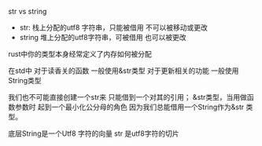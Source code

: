 
str vs string

- str: 栈上分配的utf8 字符串，只能被借用 不可以被移动或更改
- string 堆上分配的utf8字符串，可被借用 也可以被更改

rust中你的类型本身经常定义了内存如何被分配

在std中
对于读香关的函数 一般使用&str类型
对于更新相关的功能 一般使用String类型

我们也不可能直接创建一个str来 只能借到一个对其的引用； &str类型，当用做函数参数时 起到一个最小化公分母的角色 因为我们总能借用一个String作为&str 类型。

底层String是一个Utf8 字符的向量
str 是utf8字符的切片